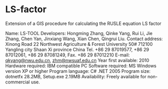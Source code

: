 LS-factor
=========

Extension of a GIS procedure for calculating the RUSLE equation LS factor

Name: LS-TOOL
Developers: Hongming Zhang, Qinke Yang, Rui Li, Jie Zhang, Chen Yan, Jinxiang Wang, Xian Chen, Qingrui Liu.
Contact address: Xinong Road 22
				Northwest Agriculture & Forest University 50#
				712100 Yangling city
				Shaan Xi province
				China
Tel. +86 29 87019577, +86 29 87012061, +86 29 87081249, Fax. +86 29 87012210
E-mail: qkyang@nwu.edu.cn, zhm@nwsuaf.edu.cn
Year first available: 2010
Hardware required: IBM compatible PC
Software required: MS Windows version XP or higher
Program language: C# .NET 2005
Program size: dotnetfx 28.2MB, Setup.exe 2.19MB
Availability: Freely available for non-commercial use.
